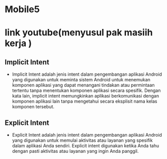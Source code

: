# Mobile5

# link youtube(menyusul pak masiih kerja )

## Implicit Intent
- Implicit Intent adalah jenis intent dalam pengembangan aplikasi Android yang digunakan untuk meminta sistem Android untuk menemukan komponen aplikasi yang dapat menangani tindakan atau permintaan tertentu tanpa menentukan komponen aplikasi secara spesifik. Dengan kata lain, implicit intent memungkinkan aplikasi berkomunikasi dengan komponen aplikasi lain tanpa mengetahui secara eksplisit nama kelas komponen tersebut.

## Explicit Intent 
- Explicit Intent adalah jenis intent dalam pengembangan aplikasi Android yang digunakan untuk memulai aktivitas atau layanan yang spesifik dalam aplikasi Anda sendiri. Explicit intent digunakan ketika Anda tahu dengan pasti aktivitas atau layanan yang ingin Anda panggil.
